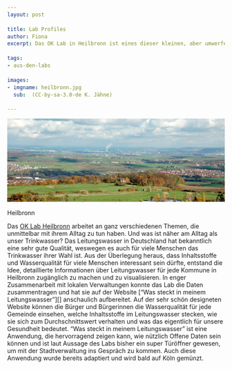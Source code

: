 ```yaml
---
layout: post

title: Lab Profiles
author: Fiona
excerpt: Das OK Lab in Heilbronn ist eines dieser kleinen, aber umwerfend feinen Labs. Eine Handvoll Interessierter hat gemeinsam eine informative Anwendung zur Trinkwasserqualität in der Region gebaut.

tags: 
- aus-den-labs

images:
- imgname: heilbronn.jpg
  sub:  (CC-by-sa-3.0-de K. Jähne)

---
```

![heilbronn](/assets/blog/heilbronn.jpg)

Heilbronn 

Das [OK Lab Heilbronn][] arbeitet an ganz verschiedenen Themen, die unmittelbar mit ihrem Alltag zu tun haben. Und was ist näher am Alltag als unser Trinkwasser? Das Leitungswasser in Deutschland hat bekanntlich eine sehr gute Qualität, weswegen es auch für viele Menschen das Trinkwasser ihrer Wahl ist. Aus der Überlegung heraus, dass Inhaltsstoffe und Wasserqualität für viele Menschen interessant sein dürfte, entstand die Idee, detaillierte Informationen über Leitungswasser für jede Kommune in Heilbronn zugänglich zu machen und zu visualisieren. 
In enger Zusammenarbeit mit lokalen Verwaltungen konnte das Lab die Daten zusammentragen und hat sie auf der Website [“Was steckt in meinem Leitungswasser”][] anschaulich aufbereitet. Auf der sehr schön designeten Website können die Bürger und Bürgerinnen die Wasserqualität für jede Gemeinde einsehen, welche Inhaltsstoffe im Leitungswasser stecken, wie sie sich zum Durchschnittswert verhalten und was das eigentlich für unsere Gesundheit bedeutet. 
“Was steckt in meinem Leitungswasser” ist eine Anwendung, die hervorragend zeigen kann, wie nützlich Offene Daten sein können und ist laut Aussage des Labs bisher ein super Türöffner gewesen, um mit der Stadtverwaltung ins Gespräch zu kommen. Auch diese Anwendung wurde bereits adaptiert und wird bald auf Köln gemünzt. 

[OK Lab Heilbronn]: http://codefor.de/heilbronn
["Was steckt in meinem Leitungswasser"]: http://opendatalab.de/projects/trinkwasser/
